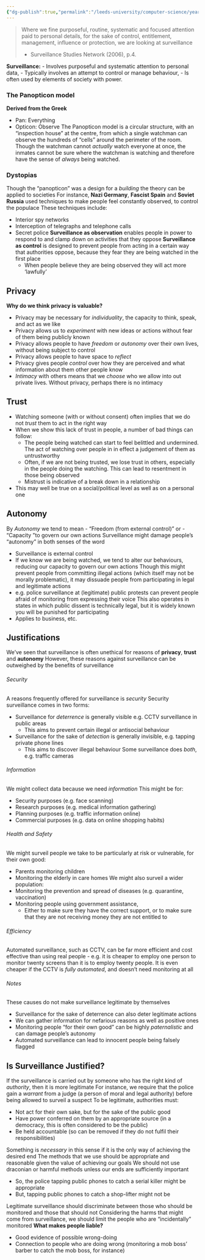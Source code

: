 ```yaml
---
{"dg-publish":true,"permalink":"/leeds-university/computer-science/year-1/professional-computing/ethics/4-surveillance-and-privacy/"}
---
```


> Where we fine purposeful, routine, systematic and focused attention paid to personal details, for the sake of control, entitlement, management, influence or protection, we are looking at surveillance
> 	- Surveillance Studies Network (2006), p.4.

**Surveillance:**
	- Involves purposeful and systematic attention to personal data,
	- Typically involves an attempt to control or manage behaviour,
	- Is often used by elements of society with power.

### The Panopticon model
**Derived from the Greek**
- Pan: Everything
- Opticon: Observe
The Panopticon model is a circular structure, with an “inspection house” at the centre, from which a single watchman can observe the hundreds of “cells” around the perimeter of the room.
Though the watchman cannot *actually* watch everyone at once, the inmates cannot be sure where the watchman is watching and therefore have the sense of *always* being watched.
### Dystopias
Though the “panopticon” was a design for a *building* the theory can be applied to societies
For instance, **Nazi Germany**, **Fascist Spain** and **Soviet Russia** used techniques to make people feel constantly observed, to control the populace
These techniques include:
- Interior spy networks
- Interception of telegraphs and telephone calls
- Secret police
**Surveillance as observation** enables people in power to respond to and clamp down on activities that they oppose
**Surveillance as control** is designed to prevent people from acting in a certain way that authorities oppose, because they fear they are being watched in the first place
	- When people believe they are being observed they will act more ‘lawfully’
## Privacy
**Why do we think privacy is valuable?**
- Privacy may be necessary for *individuality*, the capacity to think, speak, and act as we like
- Privacy allows us to *experiment* with new ideas or actions without fear of them being publicly known
- Privacy allows people to have *freedom* or *autonomy* over their own lives, without being subject to control
- Privacy allows people to have space to *reflect*
- Privacy gives people *control* over how they are perceived and what information about them other people know
- *Intimacy* with others means that we *choose* who we allow into out private lives. Without privacy, perhaps there is no intimacy
## Trust
- Watching someone (with or without consent) often implies that we do not *trust* them to act in the right way
- When we show this lack of trust in people, a number of bad things can follow:
	- The people being watched can start to feel belittled and undermined. The act of watching over people in in effect a judgement of them as untrustworthy
	- Often, if we are not being trusted, we lose trust in others, especially in the people doing the watching. This can lead to resentment in those being observed
	- Mistrust is indicative of a break down in a relationship
- This may well be true on a social/political level as well as on a personal one
## Autonomy
By *Autonomy* we tend to mean
	- “Freedom (from external control)” or
	- “Capacity ”to govern our own actions
Surveillance might damage people’s “autonomy” in both senses of the word
- Surveillance is external control
- If we know we are being watched, we tend to alter our behaviours, reducing our capacity to govern our own actions
Though this might prevent people from committing illegal actions (which itself may not be morally problematic), it may dissuade people from participating in legal and legitimate actions
- e.g. police surveillance at (legitimate) public protests can prevent people afraid of monitoring from expressing their voice
This also operates in states in which public dissent is technically legal, but it is widely known you will be punished for participating
- Applies to business, etc.
## Justifications
We’ve seen that surveillance is often unethical for reasons of **privacy**, **trust** and **autonomy**
However, these reasons against surveillance can be outweighed by the benefits of surveillance
###### Security
A reasons frequently offered for surveillance is *security*
Security surveillance comes in two forms:
- Surveillance for *deterrence* is generally visible e.g. CCTV surveillance in public areas
	- This aims to prevent certain illegal or antisocial behaviour
- Surveillance for the sake of *detection* is generally invisible, e.g. tapping private phone lines
	- This aims to discover illegal behaviour
Some surveillance does *both*, e.g. traffic cameras
###### Information
We might collect data because we need *information*
This might be for:
- Security purposes (e.g. face scanning)
- Research purposes (e.g. medical information gathering)
- Planning purposes (e.g. traffic information online)
- Commercial purposes (e.g. data on online shopping habits)
###### Health and Safety
We might surveil people we take to be particularly at risk or vulnerable, for their own good:
- Parents monitoring children
- Monitoring the elderly in care homes
We might also surveil a wider population:
- Monitoring the prevention and spread of diseases (e.g. quarantine, vaccination)
- Monitoring people using government assistance,
	- Either to make sure they have the correct support, or to make sure that they are not receiving money they are not entitled to
###### Efficiency
Automated surveillance, such as CCTV, can be far more efficient and cost effective than using real people
	- e.g. it is cheaper to employ one person to monitor twenty screens than it is to employ twenty people. It is even cheaper if the CCTV is *fully automated*, and doesn’t need monitoring at all
###### Notes
These causes do not make surveillance legitimate by themselves
- Surveillance for the sake of deterrence can also deter legitimate actions
- We can gather information for nefarious reasons as well as positive ones
- Monitoring people “for their own good” can be highly *paternalistic* and can damage people’s autonomy
- Automated surveillance can lead to innocent people being falsely flagged

## Is Surveillance Justified?
If the surveillance is carried out by someone who has the right kind of *authority*, then it is more legitimate
For instance, we require that the police gain a *warrant* from a judge (a person of moral and legal authority) before being allowed to surveil a suspect
To be legitimate, authorities must:
- Not act for their own sake, but for the sake of the public good
- Have power conferred on them by an appropriate source (in a democracy, this is often considered to be the public)
- Be held accountable (so can be removed if they do not fulfil their responsibilities)

Something is *necessary* in this sense if it is the only way of achieving the desired end
The methods that we use should be appropriate and reasonable given the value of achieving our goals
We should not use draconian or harmful methods unless our ends are sufficiently important
- So, the police tapping public phones to catch a serial killer might be appropriate
- But, tapping public phones to catch a shop-lifter might not be

Legitimate surveillance should discriminate between those who should be monitored and those that should not
Considering the harms that might come from surveillance, we should limit the people who are “incidentally” monitored
**What makes people liable?**
- Good evidence of possible wrong-doing
- Connection to people who are doing wrong (monitoring a mob boss’ barber to catch the mob boss, for instance)
